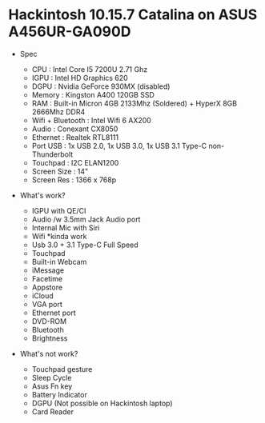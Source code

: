 # Hackintosh 10.15.7 Catalina on ASUS A456UR-GA090D

* Spec
  - CPU : Intel Core I5 7200U 2.71 Ghz
  - IGPU : Intel HD Graphics 620
  - DGPU : Nvidia GeForce 930MX (disabled)
  - Memory : Kingston A400 120GB SSD
  - RAM : Built-in  Micron 4GB 2133Mhz (Soldered) + HyperX 8GB 2666Mhz DDR4 
  - Wifi + Bluetooth : Intel Wifi 6 AX200
  - Audio : Conexant CX8050
  - Ethernet : Realtek RTL8111
  - Port USB : 1x USB 2.0, 1x USB 3.0, 1x USB 3.1 Type-C non-Thunderbolt
  - Touchpad : I2C ELAN1200
  - Screen Size : 14"
  - Screen Res : 1366 x 768p

* What's work? 
  - IGPU with QE/CI
  - Audio /w 3.5mm Jack Audio port
  - Internal Mic with Siri
  - Wifi *kinda work
  - Usb 3.0 + 3.1 Type-C Full Speed
  - Touchpad
  - Built-in Webcam
  - iMessage
  - Facetime
  - Appstore
  - iCloud
  - VGA port
  - Ethernet port
  - DVD-ROM
  - Bluetooth 
  - Brightness

* What's not work?
  - Touchpad gesture
  - Sleep Cycle
  - Asus Fn key
  - Battery Indicator
  - DGPU (Not possible on Hackintosh laptop)
  - Card Reader
